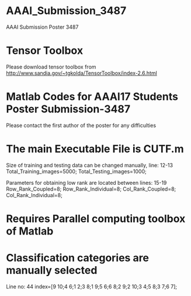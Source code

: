 # AAAI_Submission_3487
AAAI Submission Poster 3487

# Tensor Toolbox
Please download tensor toolbox from http://www.sandia.gov/~tgkolda/TensorToolbox/index-2.6.html

# Matlab Codes for AAAI17 Students Poster Submission-3487
Please contact the first author of the poster for any difficulties

# The main Executable File is CUTF.m

Size of training and testing data can be changed manually, line: 12-13
Total_Training_images=5000;
Total_Testing_images=1000;


Parameters for obtaining low rank are located between lines: 15-19
Row_Rank_Coupled=8;
Row_Rank_Individual=8;
Col_Rank_Coupled=8;
Col_Rank_Individual=8;

# Requires Parallel computing toolbox of Matlab

# Classification categories are manually selected 
Line no: 44
index=[9 10;4 6;1 2;3 8;1 9;5 6;6 8;2 9;2 10;3 4;5 8;3 7;6 7];
